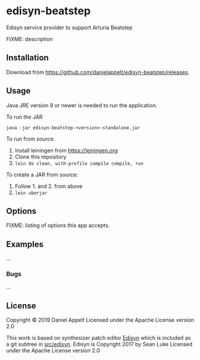 # edisyn-beatstep

Edisyn service provider to support Arturia Beatstep

FIXME: description

## Installation

Download from https://github.com/danielappelt/edisyn-beatstep/releases.

## Usage

Java JRE version 9 or newer is needed to run the application.

To run the JAR

    java -jar edisyn-beatstep-<version>-standalone.jar

To run from source:

1. Install leiningen from https://leiningen.org
2. Clone this repository
3. `lein do clean, with-profile compile compile, run`

To create a JAR from source:

1. Follow 1. and 2. from above
3. `lein uberjar`

## Options

FIXME: listing of options this app accepts.

## Examples

...

### Bugs

...

## License

Copyright © 2019 Daniel Appelt
Licensed under the Apache License version 2.0

This work is based on synthesizer patch editor [Edisyn](https://github.com/eclab/edisyn) which is included as a git subtree in [src/edisyn](src/edisyn). Edisyn is
Copyright 2017 by Sean Luke
Licensed under the Apache License version 2.0
